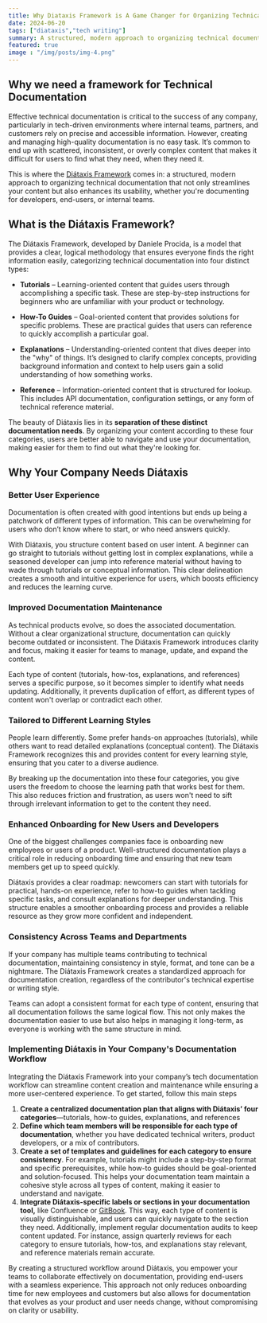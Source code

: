 ```yaml
---
title: Why Diataxis Framework is A Game Changer for Organizing Technical Documentation
date: 2024-06-20
tags: ["diataxis","tech writing"]
summary: A structured, modern approach to organizing technical documentation that not only streamlines your content but also enhances its usability.
featured: true
image : "/img/posts/img-4.png"
---
```


## Why we need a framework for Technical Documentation
Effective technical documentation is critical to the success of any company, particularly in tech-driven environments where internal teams, partners, and customers rely on precise and accessible information. However, creating and managing high-quality documentation is no easy task. It’s common to end up with scattered, inconsistent, or overly complex content that makes it difficult for users to find what they need, when they need it. 

This is where the [Diátaxis Framework](https://www.diataxis.fr/) comes in: a structured, modern approach to organizing technical documentation that not only streamlines your content but also enhances its usability, whether you're documenting for developers, end-users, or internal teams.

## What is the Diátaxis Framework?

The Diátaxis Framework, developed by Daniele Procida, is a model that provides a clear, logical methodology that ensures everyone finds the right information easily, categorizing technical documentation into four distinct types:

- **Tutorials** – Learning-oriented content that guides users through accomplishing a specific task. These are step-by-step instructions for beginners who are unfamiliar with your product or technology.

- **How-To Guides** – Goal-oriented content that provides solutions for specific problems. These are practical guides that users can reference to quickly accomplish a particular goal.

- **Explanations** – Understanding-oriented content that dives deeper into the "why" of things. It’s designed to clarify complex concepts, providing background information and context to help users gain a solid understanding of how something works.

- **Reference** – Information-oriented content that is structured for lookup. This includes API documentation, configuration settings, or any form of technical reference material.

The beauty of Diátaxis lies in its **separation of these distinct documentation needs**. By organizing your content according to these four categories, users are better able to navigate and use your documentation, making easier for them to find out what they're looking for. 

## Why Your Company Needs Diátaxis

### Better User Experience
Documentation is often created with good intentions but ends up being a patchwork of different types of information. This can be overwhelming for users who don’t know where to start, or who need answers quickly.

With Diátaxis, you structure content based on user intent. A beginner can go straight to tutorials without getting lost in complex explanations, while a seasoned developer can jump into reference material without having to wade through tutorials or conceptual information. This clear delineation creates a smooth and intuitive experience for users, which boosts efficiency and reduces the learning curve.

### Improved Documentation Maintenance
As technical products evolve, so does the associated documentation. Without a clear organizational structure, documentation can quickly become outdated or inconsistent. The Diátaxis Framework introduces clarity and focus, making it easier for teams to manage, update, and expand the content.

Each type of content (tutorials, how-tos, explanations, and references) serves a specific purpose, so it becomes simpler to identify what needs updating. Additionally, it prevents duplication of effort, as different types of content won't overlap or contradict each other.

### Tailored to Different Learning Styles
People learn differently. Some prefer hands-on approaches (tutorials), while others want to read detailed explanations (conceptual content). The Diátaxis Framework recognizes this and provides content for every learning style, ensuring that you cater to a diverse audience.

By breaking up the documentation into these four categories, you give users the freedom to choose the learning path that works best for them. This also reduces friction and frustration, as users won't need to sift through irrelevant information to get to the content they need.

### Enhanced Onboarding for New Users and Developers
One of the biggest challenges companies face is onboarding new employees or users of a product. Well-structured documentation plays a critical role in reducing onboarding time and ensuring that new team members get up to speed quickly.

Diátaxis provides a clear roadmap: newcomers can start with tutorials for practical, hands-on experience, refer to how-to guides when tackling specific tasks, and consult explanations for deeper understanding. This structure enables a smoother onboarding process and provides a reliable resource as they grow more confident and independent.

### Consistency Across Teams and Departments
If your company has multiple teams contributing to technical documentation, maintaining consistency in style, format, and tone can be a nightmare. The Diátaxis Framework creates a standardized approach for documentation creation, regardless of the contributor's technical expertise or writing style.

Teams can adopt a consistent format for each type of content, ensuring that all documentation follows the same logical flow. This not only makes the documentation easier to use but also helps in managing it long-term, as everyone is working with the same structure in mind.

### Implementing Diátaxis in Your Company's Documentation Workflow

Integrating the Diátaxis Framework into your company’s tech documentation workflow can streamline content creation and maintenance while ensuring a more user-centered experience. To get started, follow this main steps
1. **Create a centralized documentation plan that aligns with Diátaxis’ four categories**—tutorials, how-to guides, explanations, and references
2. **Define which team members will be responsible for each type of documentation**, whether you have dedicated technical writers, product developers, or a mix of contributors.
3. **Create a set of templates and guidelines for each category to ensure consistency**. For example, tutorials might include a step-by-step format and specific prerequisites, while how-to guides should be goal-oriented and solution-focused. This helps your documentation team maintain a cohesive style across all types of content, making it easier to understand and navigate.
4. **Integrate Diátaxis-specific labels or sections in your documentation tool,** like Confluence or [GitBook](https://www.gitbook.com/). This way, each type of content is visually distinguishable, and users can quickly navigate to the section they need. Additionally, implement regular documentation audits to keep content updated. For instance, assign quarterly reviews for each category to ensure tutorials, how-tos, and explanations stay relevant, and reference materials remain accurate.

By creating a structured workflow around Diátaxis, you empower your teams to collaborate effectively on documentation, providing end-users with a seamless experience. This approach not only reduces onboarding time for new employees and customers but also allows for documentation that evolves as your product and user needs change, without compromising on clarity or usability.